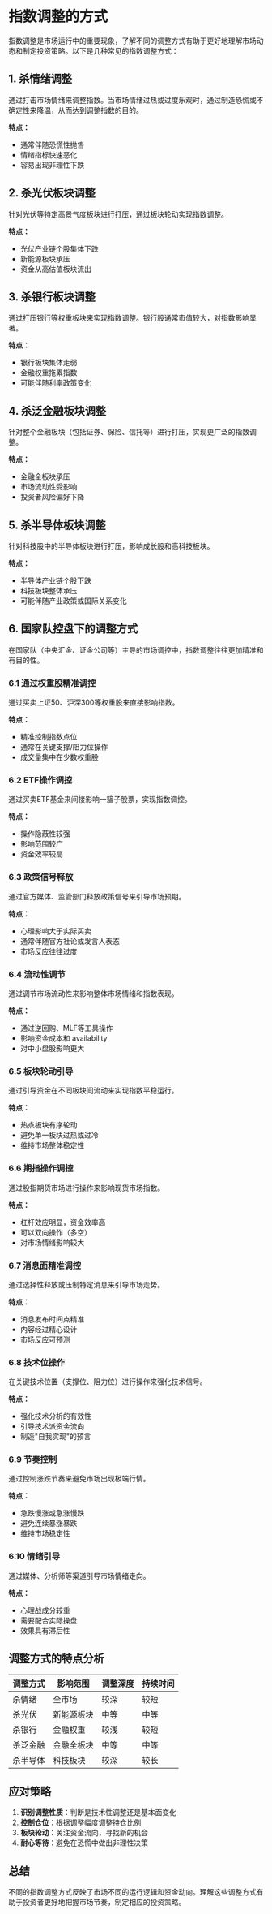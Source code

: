 # 指数调整的方式

指数调整是市场运行中的重要现象，了解不同的调整方式有助于更好地理解市场动态和制定投资策略。以下是几种常见的指数调整方式：

## 1. 杀情绪调整
通过打击市场情绪来调整指数。当市场情绪过热或过度乐观时，通过制造恐慌或不确定性来降温，从而达到调整指数的目的。

**特点：**
- 通常伴随恐慌性抛售
- 情绪指标快速恶化
- 容易出现非理性下跌

## 2. 杀光伏板块调整
针对光伏等特定高景气度板块进行打压，通过板块轮动实现指数调整。

**特点：**
- 光伏产业链个股集体下跌
- 新能源板块承压
- 资金从高估值板块流出

## 3. 杀银行板块调整
通过打压银行等权重板块来实现指数调整。银行股通常市值较大，对指数影响显著。

**特点：**
- 银行板块集体走弱
- 金融权重拖累指数
- 可能伴随利率政策变化

## 4. 杀泛金融板块调整
针对整个金融板块（包括证券、保险、信托等）进行打压，实现更广泛的指数调整。

**特点：**
- 金融全板块承压
- 市场流动性受影响
- 投资者风险偏好下降

## 5. 杀半导体板块调整
针对科技股中的半导体板块进行打压，影响成长股和高科技板块。

**特点：**
- 半导体产业链个股下跌
- 科技板块整体承压
- 可能伴随产业政策或国际关系变化

## 6. 国家队控盘下的调整方式
在国家队（中央汇金、证金公司等）主导的市场调控中，指数调整往往更加精准和有目的性。

### 6.1 通过权重股精准调控
通过买卖上证50、沪深300等权重股来直接影响指数。

**特点：**
- 精准控制指数点位
- 通常在关键支撑/阻力位操作
- 成交量集中在少数权重股

### 6.2 ETF操作调控
通过买卖ETF基金来间接影响一篮子股票，实现指数调控。

**特点：**
- 操作隐蔽性较强
- 影响范围较广
- 资金效率较高

### 6.3 政策信号释放
通过官方媒体、监管部门释放政策信号来引导市场预期。

**特点：**
- 心理影响大于实际买卖
- 通常伴随官方社论或发言人表态
- 市场反应往往过度

### 6.4 流动性调节
通过调节市场流动性来影响整体市场情绪和指数表现。

**特点：**
- 通过逆回购、MLF等工具操作
- 影响资金成本和 availability
- 对中小盘股影响更大

### 6.5 板块轮动引导
通过引导资金在不同板块间流动来实现指数平稳运行。

**特点：**
- 热点板块有序轮动
- 避免单一板块过热或过冷
- 维持市场整体稳定性

### 6.6 期指操作调控
通过股指期货市场进行操作来影响现货市场指数。

**特点：**
- 杠杆效应明显，资金效率高
- 可以双向操作（多空）
- 对市场情绪影响较大

### 6.7 消息面精准调控
通过选择性释放或压制特定消息来引导市场走势。

**特点：**
- 消息发布时间点精准
- 内容经过精心设计
- 市场反应可预测

### 6.8 技术位操作
在关键技术位置（支撑位、阻力位）进行操作来强化技术信号。

**特点：**
- 强化技术分析的有效性
- 引导技术派资金流向
- 制造"自我实现"的预言

### 6.9 节奏控制
通过控制涨跌节奏来避免市场出现极端行情。

**特点：**
- 急跌慢涨或急涨慢跌
- 避免连续暴涨暴跌
- 维持市场稳定性

### 6.10 情绪引导
通过媒体、分析师等渠道引导市场情绪走向。

**特点：**
- 心理战成分较重
- 需要配合实际操盘
- 效果具有滞后性

## 调整方式的特点分析

| 调整方式 | 影响范围 | 调整深度 | 持续时间 |
|---------|---------|---------|---------|
| 杀情绪 | 全市场 | 较深 | 较短 |
| 杀光伏 | 新能源板块 | 中等 | 中等 |
| 杀银行 | 金融权重 | 较浅 | 较短 |
| 杀泛金融 | 金融全板块 | 中等 | 中等 |
| 杀半导体 | 科技板块 | 较深 | 较长 |

## 应对策略

1. **识别调整性质**：判断是技术性调整还是基本面变化
2. **控制仓位**：根据调整幅度调整持仓比例
3. **板块轮动**：关注资金流向，寻找新的机会
4. **耐心等待**：避免在恐慌中做出非理性决策

## 总结

不同的指数调整方式反映了市场不同的运行逻辑和资金动向。理解这些调整方式有助于投资者更好地把握市场节奏，制定相应的投资策略。
